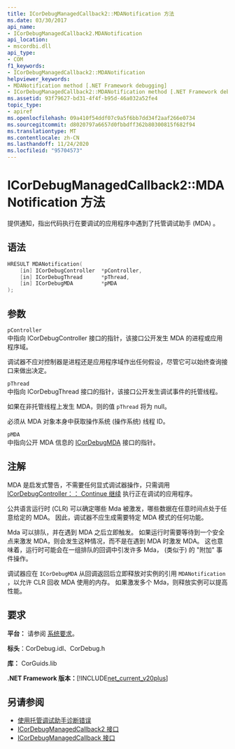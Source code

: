 ```yaml
---
title: ICorDebugManagedCallback2::MDANotification 方法
ms.date: 03/30/2017
api_name:
- ICorDebugManagedCallback2.MDANotification
api_location:
- mscordbi.dll
api_type:
- COM
f1_keywords:
- ICorDebugManagedCallback2::MDANotification
helpviewer_keywords:
- MDANotification method [.NET Framework debugging]
- ICorDebugManagedCallback2::MDANotification method [.NET Framework debugging]
ms.assetid: 93f79627-bd31-4f4f-b95d-46a032a52fe4
topic_type:
- apiref
ms.openlocfilehash: 09a410f54ddf07c9a5f6bb7dd34f2aaf266e0734
ms.sourcegitcommit: d8020797a6657d0fbbdff362b80300815f682f94
ms.translationtype: MT
ms.contentlocale: zh-CN
ms.lasthandoff: 11/24/2020
ms.locfileid: "95704573"
---
```

# <a name="icordebugmanagedcallback2mdanotification-method"></a>ICorDebugManagedCallback2::MDANotification 方法

提供通知，指出代码执行在要调试的应用程序中遇到了托管调试助手 (MDA) 。  
  
## <a name="syntax"></a>语法  
  
```cpp  
HRESULT MDANotification(  
    [in] ICorDebugController  *pController,  
    [in] ICorDebugThread      *pThread,  
    [in] ICorDebugMDA         *pMDA  
);  
```  
  
## <a name="parameters"></a>参数  

 `pController`  
 中指向 ICorDebugController 接口的指针，该接口公开发生 MDA 的进程或应用程序域。  
  
 调试器不应对控制器是进程还是应用程序域作出任何假设，尽管它可以始终查询接口来做出决定。  
  
 `pThread`  
 中指向 ICorDebugThread 接口的指针，该接口公开发生调试事件的托管线程。  
  
 如果在非托管线程上发生 MDA，则的值 `pThread` 将为 null。  
  
 必须从 MDA 对象本身中获取操作系统 (操作系统) 线程 ID。  
  
 `pMDA`  
 中指向公开 MDA 信息的 [ICorDebugMDA](icordebugmda-interface.md) 接口的指针。  
  
## <a name="remarks"></a>注解  

 MDA 是启发式警告，不需要任何显式调试器操作，只需调用 [ICorDebugController：： Continue 继续](icordebugcontroller-continue-method.md) 执行正在调试的应用程序。  
  
 公共语言运行时 (CLR) 可以确定哪些 Mda 被激发，哪些数据在任意时间点处于任意给定的 MDA。 因此，调试器不应生成需要特定 MDA 模式的任何功能。  
  
 Mda 可以排队，并在遇到 MDA 之后立即触发。 如果运行时需要等待到一个安全点来激发 MDA，则会发生这种情况，而不是在遇到 MDA 时激发 MDA。 这也意味着，运行时可能会在一组排队的回调中引发许多 Mda， (类似于) 的 "附加" 事件操作。  
  
 调试器应在 `ICorDebugMDA` 从回调返回后立即释放对实例的引用 `MDANotification` ，以允许 CLR 回收 MDA 使用的内存。 如果激发多个 Mda，则释放实例可以提高性能。  
  
## <a name="requirements"></a>要求  

 **平台：** 请参阅 [系统要求](../../get-started/system-requirements.md)。  
  
 **标头**：CorDebug.idl、CorDebug.h  
  
 **库：** CorGuids.lib  
  
 **.NET Framework 版本：**[!INCLUDE[net_current_v20plus](../../../../includes/net-current-v20plus-md.md)]  
  
## <a name="see-also"></a>另请参阅

- [使用托管调试助手诊断错误](../../debug-trace-profile/diagnosing-errors-with-managed-debugging-assistants.md)
- [ICorDebugManagedCallback2 接口](icordebugmanagedcallback2-interface.md)
- [ICorDebugManagedCallback 接口](icordebugmanagedcallback-interface.md)
